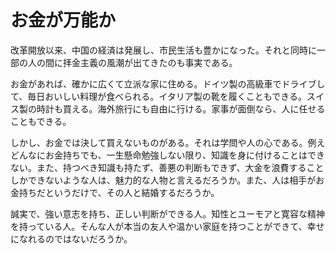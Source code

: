 ﻿# お金が万能か

改革開放以来、中国の経済は発展し、市民生活も豊かになった。それと同時に一部の人の間に拝金主義の風潮が出てきたのも事実である。

お金があれば、確かに広くて立派な家に住める。ドイツ製の高級車でドライブして、毎日おいしい料理が食べられる。イタリア製の靴を履くこともできる。スイス製の時計も買える。海外旅行にも自由に行ける。家事が面倒なら、人に任せることもできる。

しかし、お金では決して買えないものがある。それは学問や人の心である。例えどんなにお金持ちでも、一生懸命勉強しない限り、知識を身に付けることはできない。また、持つべき知識も持たず、善悪の判断もできず、大金を浪費することしかできないような人は、魅力的な人物と言えるだろうか。また、人は相手がお金持ちだというだけで、その人と結婚するだろうか。

誠実で、強い意志を持ち、正しい判断ができる人。知性とユーモアと寛容な精神を持っている人。そんな人が本当の友人や温かい家庭を持つことができて、幸せになれるのではないだろうか。

